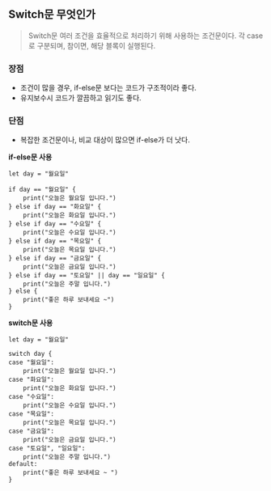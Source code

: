 ## Switch문 무엇인가
> Switch문 여러 조건을 효율적으로 처리하기 위해 사용하는 조건문이다. 각 case로 구분되며, 참이면, 해당 블록이 실행된다.

### 장점 
+ 조건이 많을 경우, if-else문 보다는 코드가 구조적이라 좋다.
+ 유지보수시 코드가 깔끔하고 읽기도 좋다.

### 단점 
+ 복잡한 조건문이나, 비교 대상이 많으면 if-else가 더 낫다.

<strong>if-else문 사용</strong> 
```
let day = "월요일"

if day == "월요일" {
    print("오늘은 월요일 입니다.")
} else if day == "화요일" {
    print("오늘은 화요일 입니다.")
} else if day == "수요일" {
    print("오늘은 수요일 입니다.")
} else if day == "목요일" {
    print("오늘은 목요일 입니다.")
} else if day == "금요일" {
    print("오늘은 금요일 입니다.")
} else if day == "토요일" || day == "일요일" {
    print("오늘은 주말 입니다.")
} else {
    print("좋은 하루 보내세요 ~")
}

```

<strong>switch문 사용</strong>
```
let day = "월요일"

switch day {
case "월요일":
    print("오늘은 월요일 입니다.")
case "화요일":
    print("오늘은 화요일 입니다.")
case "수요일":
    print("오늘은 수요일 입니다.")
case "목요일":
    print("오늘은 목요일 입니다.")
case "금요일":
    print("오늘은 금요일 입니다.")
case "토요일", "일요일":
    print("오늘은 주말 입니다.")
default:
    print("좋은 하루 보내세요 ~ ")
}

```





